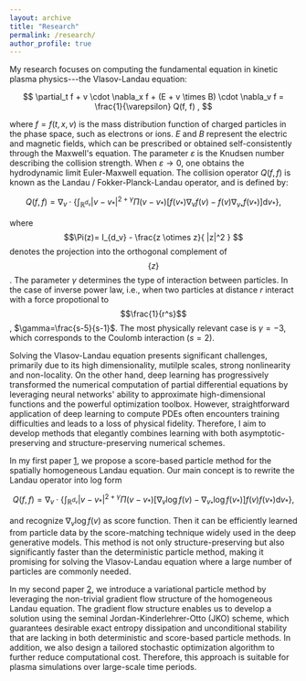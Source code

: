 ```yaml
---
layout: archive
title: "Research"
permalink: /research/
author_profile: true
---
```


My research focuses on computing the fundamental equation in kinetic plasma physics---the Vlasov-Landau equation:

$$ \partial_t f + v \cdot \nabla_x f + (E + v \times B) \cdot \nabla_v f = \frac{1}{\varepsilon} Q(f, f) , $$

where $f=f(t,x,v)$ is the mass distribution function of charged particles in the phase space, such as electrons or ions. $E$ and $B$ represent the electric and magnetic fields, which can be prescribed or obtained self-consistently through the Maxwell's equation. The parameter $\varepsilon$ is the Knudsen number describing the collision strength. When $\varepsilon \to 0$, one obtains the hydrodynamic limit Euler-Maxwell equation. The collision operator $Q(f,f)$ is known as the Landau / Fokker-Planck-Landau operator, and is defined by:

$$ Q(f,f) = \nabla_v \cdot \left\{ \int_{\mathbb{R}^{d_v}} |v-v_* |^{2+\gamma} \Pi(v-v_* ) [f(v_* )\nabla_v f(v) - f(v) \nabla_{v_* } f(v_* ) ] \mathrm{d}v_* \right\} , $$

where 
$$\Pi(z)= I_{d_v} - \frac{z \otimes z}{ |z|^2 } $$
denotes the projection into the orthogonal complement of $$\left\{ z \right\}$$. The parameter $\gamma$ determines the type of interaction between particles. In the case of inverse power law, i.e., when two particles at distance $r$ interact with a force propotional to $$\frac{1}{r^s}$$, $\gamma=\frac{s-5}{s-1}$. The most physically relevant case is $\gamma=-3$, which corresponds to the Coulomb interaction ($s=2$). 

Solving the Vlasov-Landau equation presents significant challenges, primarily due to its high dimensionality, mutilple scales, strong nonlinearity and non-locality. On the other hand, deep learning has progressively transformed the numerical computation of partial differential equations by leveraging neural networks' ability to approximate high-dimensional functions and the powerful optimization toolbox. However, straightforward application of deep learning to compute PDEs often encounters training difficulties and leads to a loss of physical fidelity. Therefore, I aim to develop methods that elegantly combines learning with both asymptotic-preserving and structure-preserving numerical schemes.

In my first paper [1](https://arxiv.org/abs/2409.12296), we propose a score-based particle method for the spatially homogeneous Landau equation. Our main concept is to rewrite the Landau operator into log form

$$ Q(f,f) = \nabla_v \cdot \left\{ \int_{\mathbb{R}^{d_v}} |v-v_* |^{2+\gamma} \Pi(v-v_* ) [\nabla_v \log f(v) - \nabla_{v_* } \log f(v_* ) ]f(v) f(v_* ) \mathrm{d}v_* \right\} , $$

and recognize $\nabla_v \log f(v)$ as score function. Then it can be efficiently learned from particle data by the score-matching technique widely used in the deep generative models. This method is not only structure-preserving but also significantly faster than the deterministic particle method, making it promising for solving the Vlasov-Landau equation where a large number of particles are commonly needed. 

In my second paper [2](https://arxiv.org/abs/2405.05187), we introduce a variational particle method by leveraging the non-trivial gradient flow structure of the homogeneous Landau equation. The gradient flow structure enables us to develop a solution using the seminal Jordan-Kinderlehrer-Otto (JKO) scheme, which guarantees desirable exact entropy dissipation and unconditional stability that are lacking in both deterministic and score-based particle methods. In addition, we also design a tailored stochastic optimization algorithm to further reduce computational cost. Therefore, this approach is suitable for plasma simulations over large-scale time periods.


